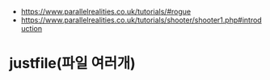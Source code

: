 - https://www.parallelrealities.co.uk/tutorials/#rogue
- https://www.parallelrealities.co.uk/tutorials/shooter/shooter1.php#introduction

# justfile(파일 여러개)
